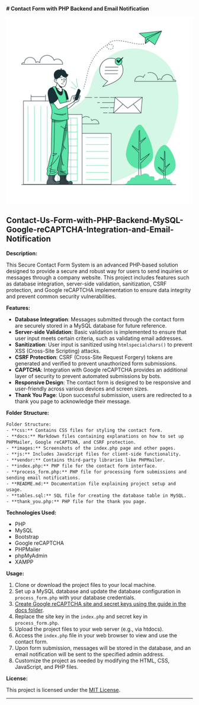 **# Contact Form with PHP Backend and Email Notification**

![Contact Form](images/send-message.jpg)

## Contact-Us-Form-with-PHP-Backend-MySQL-Google-reCAPTCHA-Integration-and-Email-Notification

**Description:**

This Secure Contact Form System is an advanced PHP-based solution designed to provide a secure and robust way for users to send inquiries or messages through a company website. This project includes features such as database integration, server-side validation, sanitization, CSRF protection, and Google reCAPTCHA implementation to ensure data integrity and prevent common security vulnerabilities.

**Features:**

- **Database Integration**: Messages submitted through the contact form are securely stored in a MySQL database for future reference.
- **Server-side Validation**: Basic validation is implemented to ensure that user input meets certain criteria, such as validating email addresses.
- **Sanitization**: User input is sanitized using `htmlspecialchars()` to prevent XSS (Cross-Site Scripting) attacks.
- **CSRF Protection**: CSRF (Cross-Site Request Forgery) tokens are generated and verified to prevent unauthorized form submissions.
- **CAPTCHA**: Integration with Google reCAPTCHA provides an additional layer of security to prevent automated submissions by bots.
- **Responsive Design**: The contact form is designed to be responsive and user-friendly across various devices and screen sizes.
- **Thank You Page**: Upon successful submission, users are redirected to a thank you page to acknowledge their message.

**Folder Structure:**

```
Folder Structure:
- **css:** Contains CSS files for styling the contact form.
- **docs:** Markdown files containing explanations on how to set up PHPMailer, Google reCAPTCHA, and CSRF protection.
- **images:** Screenshots of the index.php page and other pages.
- **js:** Includes JavaScript files for client-side functionality.
- **vendor:** Contains third-party libraries like PHPMailer.
- **index.php:** PHP file for the contact form interface.
- **process_form.php:** PHP file for processing form submissions and sending email notifications.
- **README.md:** Documentation file explaining project setup and usage.
- **tables.sql:** SQL file for creating the database table in MySQL.
- **thank_you.php:** PHP file for the thank you page.
```

**Technologies Used:**

- PHP
- MySQL
- Bootstrap
- Google reCAPTCHA
- PHPMailer
- phpMyAdmin
- XAMPP

**Usage:**

1. Clone or download the project files to your local machine.
2. Set up a MySQL database and update the database configuration in `process_form.php` with your database credentials.
3. [Create Google reCAPTCHA site and secret keys using the guide in the docs folder](docs/Google-reCAPTCHA.md).
4. Replace the site key in the `index.php` and secret key in `process_form.php`.
5. Upload the project files to your web server (e.g., via htdocs).
6. Access the `index.php` file in your web browser to view and use the contact form.
7. Upon form submission, messages will be stored in the database, and an email notification will be sent to the specified admin address.
8. Customize the project as needed by modifying the HTML, CSS, JavaScript, and PHP files.

**License:**

This project is licensed under the [MIT License](LICENSE).

---
